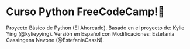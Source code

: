 # Curso Python FreeCodeCamp!🐍
Proyecto Básico de Python (El Ahorcado).
Basado en el proyecto de: Kylie Ying (@kylieyying). 
Versión en Español con Modificaciones: Estefania Cassingena Navone (@EstefaniaCassN).

